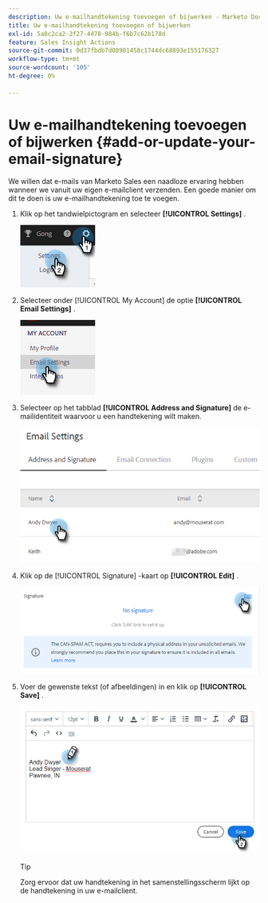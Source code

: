 ```yaml
---
description: Uw e-mailhandtekening toevoegen of bijwerken - Marketo Docs - Productdocumentatie
title: Uw e-mailhandtekening toevoegen of bijwerken
exl-id: 5a8c2ca2-2f27-4478-984b-f6b7c62b178d
feature: Sales Insight Actions
source-git-commit: 0d37fbdb7d08901458c1744dc68893e155176327
workflow-type: tm+mt
source-wordcount: '105'
ht-degree: 0%

---
```


# Uw e-mailhandtekening toevoegen of bijwerken {#add-or-update-your-email-signature}

We willen dat e-mails van Marketo Sales een naadloze ervaring hebben wanneer we vanuit uw eigen e-mailclient verzenden. Een goede manier om dit te doen is uw e-mailhandtekening toe te voegen.

1. Klik op het tandwielpictogram en selecteer **[!UICONTROL Settings]** .

   ![](assets/add-or-update-your-email-signature-1.png)

1. Selecteer onder [!UICONTROL My Account] de optie **[!UICONTROL Email Settings]** .

   ![](assets/add-or-update-your-email-signature-2.png)

1. Selecteer op het tabblad **[!UICONTROL Address and Signature]** de e-mailidentiteit waarvoor u een handtekening wilt maken.

   ![](assets/add-or-update-your-email-signature-3.png)

1. Klik op de [!UICONTROL Signature] -kaart op **[!UICONTROL Edit]** .

   ![](assets/add-or-update-your-email-signature-4.png)

1. Voer de gewenste tekst (of afbeeldingen) in en klik op **[!UICONTROL Save]** .

   ![](assets/add-or-update-your-email-signature-5.png)

   >[!TIP]
   >
   >Zorg ervoor dat uw handtekening in het samenstellingsscherm lijkt op de handtekening in uw e-mailclient.
